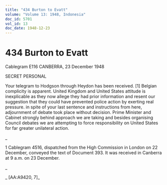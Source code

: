 ```yaml
---
title: "434 Burton to Evatt"
volume: "Volume 13: 1948, Indonesia"
doc_id: 5701
vol_id: 13
doc_date: 1948-12-23
---
```


# 434 Burton to Evatt

Cablegram E116 CANBERRA, 23 December 1948

SECRET PERSONAL

Your telegram to Hodgson through Heydon has been received. [1] Belgian complicity is apparent. United Kingdom and United States attitude is inexplicable as they now allege they had prior information and resent our suggestion that they could have prevented police action by exerting real pressure. in spite of your last sentence and instructions from here, adjournment of debate took place without decision. Prime Minister and Cabinet strongly behind approach we are taking and besides organising Council debates we are attempting to force responsibility on United States for far greater unilateral action.

_

1 Cablegram 4516, dispatched from the High Commission in London on 22 December, conveyed the text of Document 393. It was received in Canberra at 9 a.m. on 23 December.

_

_ [AA:A9420, 7]_
